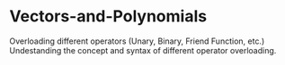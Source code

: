 # Vectors-and-Polynomials
Overloading different operators (Unary, Binary, Friend Function, etc.)
Undestanding the concept and syntax of different operator overloading.
